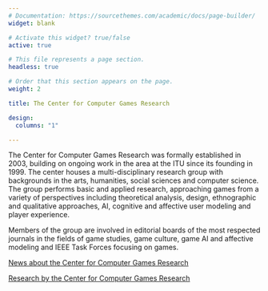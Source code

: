```yaml
---
# Documentation: https://sourcethemes.com/academic/docs/page-builder/
widget: blank

# Activate this widget? true/false
active: true

# This file represents a page section.
headless: true

# Order that this section appears on the page.
weight: 2

title: The Center for Computer Games Research 

design:
  columns: "1"

---
```


The Center for Computer Games Research was formally established in 2003, building on ongoing work in the area at the ITU since its founding in 1999. The center houses a multi-disciplinary research group with backgrounds in the arts, humanities, social sciences and computer science. The group performs basic and applied research, approaching games from a variety of perspectives including theoretical analysis, design, ethnographic and qualitative approaches, AI, cognitive and affective user modeling and player experience.

Members of the group are involved in editorial boards of the most respected journals in the fields of game studies, game culture, game AI and affective modeling and IEEE Task Forces focusing on games.

[News about the Center for Computer Games Research](https://en.itu.dk/news?tag=%7bADC8C0A6-B99F-4AE8-9C30-92D4241DBB64%7d)

[Research by the Center for Computer Games Research](https://pure.itu.dk/portal/en/organisations/center-for-computer-games-research(e50867dd-11ad-4a3d-897c-e2e57a2f5a70).html)


